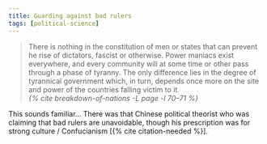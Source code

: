 ```yaml
---
title: Guarding against bad rulers
tags: [political-science]
---
```


<blockquote>
  <div class="quote" markdown="1">
There is nothing in the constitution of men or states that can prevent he
rise of dictators, fascist or otherwise. Power maniacs exist everywhere, and
every community will at some time or other pass through a phase of tyranny.
The only difference lies in the degree of tyrannical government which, in
turn, depends once more on the site and power of the countries falling victim
to it.
  </div>
  <cite class="attribution">
    {% cite breakdown-of-nations -L page -l 70–71 %}
  </cite>
</blockquote>

This sounds familiar... There was that Chinese political theorist who was
claiming that bad rulers are unavoidable, though his prescription was for
strong culture / Confucianism [{% cite citation-needed %}].


